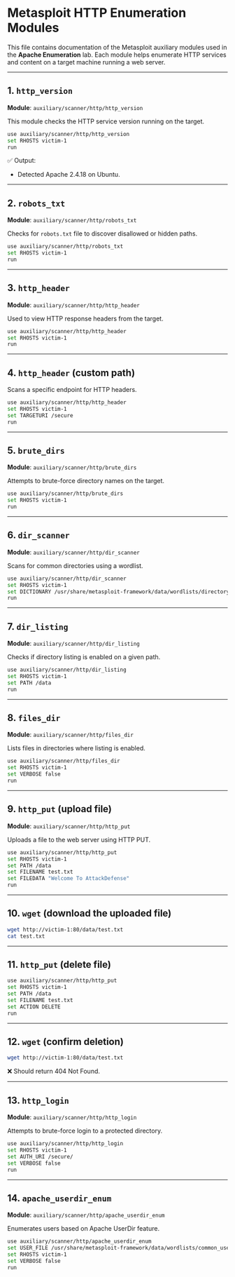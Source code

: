 # Metasploit HTTP Enumeration Modules

This file contains documentation of the Metasploit auxiliary modules used in the **Apache Enumeration** lab. Each module helps enumerate HTTP services and content on a target machine running a web server.

---

## 1. `http_version`

**Module**: `auxiliary/scanner/http/http_version`

This module checks the HTTP service version running on the target.

```bash
use auxiliary/scanner/http/http_version
set RHOSTS victim-1
run
```

✅ Output:

* Detected Apache 2.4.18 on Ubuntu.

---

## 2. `robots_txt`

**Module**: `auxiliary/scanner/http/robots_txt`

Checks for `robots.txt` file to discover disallowed or hidden paths.

```bash
use auxiliary/scanner/http/robots_txt
set RHOSTS victim-1
run
```

---

## 3. `http_header`

**Module**: `auxiliary/scanner/http/http_header`

Used to view HTTP response headers from the target.

```bash
use auxiliary/scanner/http/http_header
set RHOSTS victim-1
run
```

---

## 4. `http_header` (custom path)

Scans a specific endpoint for HTTP headers.

```bash
use auxiliary/scanner/http/http_header
set RHOSTS victim-1
set TARGETURI /secure
run
```

---

## 5. `brute_dirs`

**Module**: `auxiliary/scanner/http/brute_dirs`

Attempts to brute-force directory names on the target.

```bash
use auxiliary/scanner/http/brute_dirs
set RHOSTS victim-1
run
```

---

## 6. `dir_scanner`

**Module**: `auxiliary/scanner/http/dir_scanner`

Scans for common directories using a wordlist.

```bash
use auxiliary/scanner/http/dir_scanner
set RHOSTS victim-1
set DICTIONARY /usr/share/metasploit-framework/data/wordlists/directory.txt
run
```

---

## 7. `dir_listing`

**Module**: `auxiliary/scanner/http/dir_listing`

Checks if directory listing is enabled on a given path.

```bash
use auxiliary/scanner/http/dir_listing
set RHOSTS victim-1
set PATH /data
run
```

---

## 8. `files_dir`

**Module**: `auxiliary/scanner/http/files_dir`

Lists files in directories where listing is enabled.

```bash
use auxiliary/scanner/http/files_dir
set RHOSTS victim-1
set VERBOSE false
run
```

---

## 9. `http_put` (upload file)

**Module**: `auxiliary/scanner/http/http_put`

Uploads a file to the web server using HTTP PUT.

```bash
use auxiliary/scanner/http/http_put
set RHOSTS victim-1
set PATH /data
set FILENAME test.txt
set FILEDATA "Welcome To AttackDefense"
run
```

---

## 10. `wget` (download the uploaded file)

```bash
wget http://victim-1:80/data/test.txt
cat test.txt
```

---

## 11. `http_put` (delete file)

```bash
use auxiliary/scanner/http/http_put
set RHOSTS victim-1
set PATH /data
set FILENAME test.txt
set ACTION DELETE
run
```

---

## 12. `wget` (confirm deletion)

```bash
wget http://victim-1:80/data/test.txt
```

❌ Should return 404 Not Found.

---

## 13. `http_login`

**Module**: `auxiliary/scanner/http/http_login`

Attempts to brute-force login to a protected directory.

```bash
use auxiliary/scanner/http/http_login
set RHOSTS victim-1
set AUTH_URI /secure/
set VERBOSE false
run
```

---

## 14. `apache_userdir_enum`

**Module**: `auxiliary/scanner/http/apache_userdir_enum`

Enumerates users based on Apache UserDir feature.

```bash
use auxiliary/scanner/http/apache_userdir_enum
set USER_FILE /usr/share/metasploit-framework/data/wordlists/common_users.txt
set RHOSTS victim-1
set VERBOSE false
run
```
